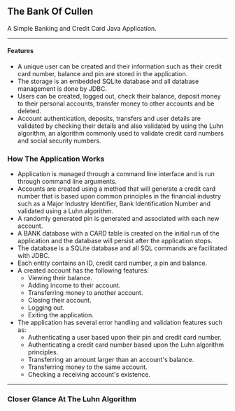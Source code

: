 ## The Bank Of Cullen ##

A Simple Banking and Credit Card Java Application.

-------------

#### Features

* A unique user can be created and their information such as their credit card number, balance and pin are stored in the application.
* The storage is an embedded SQLite database and all database management is done by JDBC.
* Users can be created, logged out, check their balance, deposit money to their personal accounts, transfer money to other accounts and be deleted. 
* Account authentication, deposits, transfers and user details are validated by checking their details and also validated by using the Luhn algorithm, an algorithm commonly 
  used to 
  validate 
  credit card numbers and social security numbers.

### How The Application Works ###

* Application is managed through a command line interface and is run through command line arguments. 
* Accounts are created using a method that will generate a credit card number that is based upon common principles in the financial industry such as a Major Industry Identifier, 
  Bank Identification Number and validated using a Luhn algorithm.
* A randomly generated pin is generated and associated with each new account. 
* A BANK database with a CARD table is created on the initial run of the application and the database will persist after the application stops. 
* The database is a SQLite database and all SQL commands are facilitated with JDBC. 
* Each entity contains an ID, credit card number, a pin and balance. 
* A created account has the following features:
    * Viewing their balance.
    * Adding income to their account.
    * Transferring money to another account.
    * Closing their account.
    * Logging out.
    * Exiting the application.
* The application has several error handling and validation features such as:
    * Authenticating a user based upon their pin and credit card number.
    * Authenticating a credit card number based upon the Luhn algorithm principles.
    * Transferring an amount larger than an account's balance.
    * Transferring money to the same account.
    * Checking a receiving account's existence. 

-------------

### Closer Glance At The Luhn Algorithm




